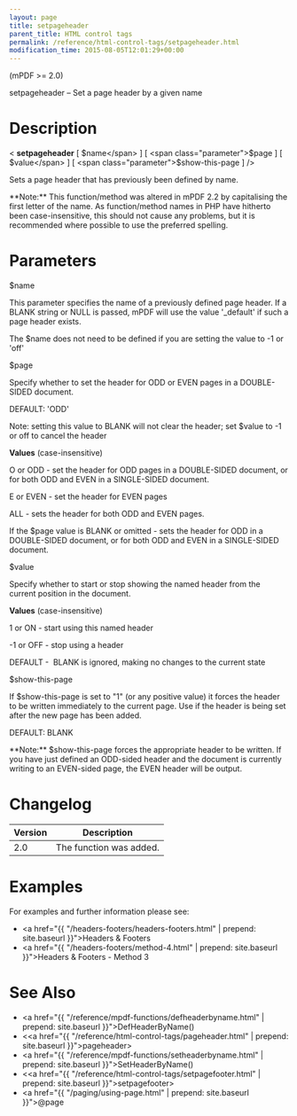 ```yaml
---
layout: page
title: setpageheader
parent_title: HTML control tags
permalink: /reference/html-control-tags/setpageheader.html
modification_time: 2015-08-05T12:01:29+00:00
---
```


(mPDF >= 2.0)

setpageheader – Set a page header by a given name

# Description

&lt; **setpageheader** 
[ <span class="parameter">$name</span> ] 
[ <span class="parameter">$page</span> ] 
[ <span class="parameter">$value</span> ] 
[ <span class="parameter">$show-this-page</span> ] /&gt;

Sets a page header that has previously been defined by name.

<div class="alert alert-info" role="alert" markdown="1">
    **Note:** This function/method was altered in mPDF 2.2 by 
    capitalising the first letter of the name. As function/method names in PHP have hitherto been case-insensitive, 
    this should not cause any problems, but it is recommended where possible to use the preferred spelling.
</div>

# Parameters

<span class="parameter">$name</span>

This parameter specifies the name of a previously defined page header. If a <span class="smallblock">BLANK</span> 
string or <span class="smallblock">NULL</span> is passed, mPDF will use the value '_default' if such a page header 
exists.

The <span class="parameter">$name</span> does not need to be defined if you are setting the value to -1 or 'off'

<span class="parameter">$page</span>

Specify whether to set the header for <span class="smallblock">ODD</span> or <span class="smallblock">EVEN</span> 
pages in a <span class="smallblock">DOUBLE-SIDED</span> document.

<span class="smallblock">DEFAULT</span>: 'ODD'

Note: setting this value to <span class="smallblock">BLANK</span> will not clear the header; set 
<span class="parameter">$value</span> to -1 or off to cancel the header

**Values** (case-insensitive)

O or ODD - set the header for <span class="smallblock">ODD</span> pages in a <span class="smallblock">DOUBLE-SIDED</span> 
document, or for both <span class="smallblock">ODD</span> and <span class="smallblock">EVEN</span> in a 
<span class="smallblock">SINGLE-SIDED</span> document.

E or EVEN - set the header for <span class="smallblock">EVEN</span> pages

ALL - sets the header for both <span class="smallblock">ODD</span> and <span class="smallblock">EVEN</span> pages.

If the <span class="parameter">$page</span> value is <span class="smallblock">BLANK</span> or omitted - sets the 
header for <span class="smallblock">ODD</span> in a <span class="smallblock">DOUBLE-SIDED</span> document, or for
both <span class="smallblock">ODD</span> and <span class="smallblock">EVEN</span> in a 
<span class="smallblock">SINGLE-SIDED</span> document.

<span class="parameter">$value</span>

Specify whether to start or stop showing the named header from the current position in the document.

<span class="smallblock">

</span>

**Values** (case-insensitive)

1 or ON - start using this named header

-1 or OFF - stop using a header

<span class="smallblock">DEFAULT</span> -  <span class="smallblock">BLANK</span> is ignored, making no changes to the 
current state

<span class="parameter">$show-this-page</span>

If <span class="parameter">$show-this-page</span> is set to "1" (or any positive value) it forces the header to be 
written immediately to the current page. Use if the header is being set after the new page has been added.

<span class="smallblock">DEFAULT</span>: <span class="smallblock">BLANK</span>

<div class="alert alert-info" role="alert" markdown="1">
    **Note:** <span class="parameter">$show-this-page</span> forces the appropriate header to be written.
    If you have just defined an <span class="smallblock">ODD</span>-sided header and the document is currently writing 
    to an <span class="smallblock">EVEN</span>-sided page, the <span class="smallblock">EVEN</span> 
    header will be output.
</div>

# Changelog

<table class="table"> <thead>
<tr> <th>Version</th><th>Description</th> </tr>
</thead> <tbody>
<tr>
<td>2.0</td>
<td>The function was added.</td>
</tr>
</tbody> </table>

# Examples

For examples and further information please see:

- <a href="{{ "/headers-footers/headers-footers.html" | prepend: site.baseurl }}">Headers &amp; Footers</a>
- <a href="{{ "/headers-footers/method-4.html" | prepend: site.baseurl }}">Headers &amp; Footers - Method 3</a>

# See Also

- <a href="{{ "/reference/mpdf-functions/defheaderbyname.html" | prepend: site.baseurl }}">DefHeaderByName()</a>
- &lt;<a href="{{ "/reference/html-control-tags/pageheader.html" | prepend: site.baseurl }}">pageheader</a>&gt;
- <a href="{{ "/reference/mpdf-functions/setheaderbyname.html" | prepend: site.baseurl }}">SetHeaderByName()</a>
- &lt;<a href="{{ "/reference/html-control-tags/setpagefooter.html" | prepend: site.baseurl }}">setpagefooter</a>&gt;
- <a href="{{ "/paging/using-page.html" | prepend: site.baseurl }}">@page</a>

